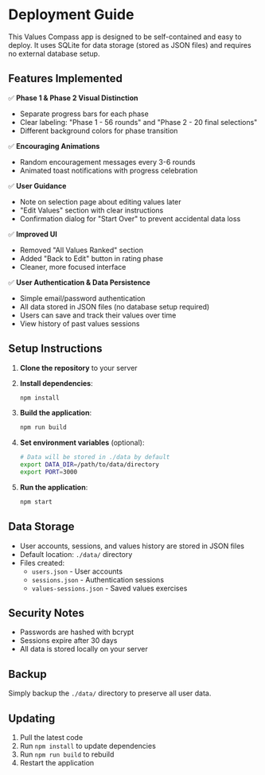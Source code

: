 # Deployment Guide

This Values Compass app is designed to be self-contained and easy to deploy. It uses SQLite for data storage (stored as JSON files) and requires no external database setup.

## Features Implemented

✅ **Phase 1 & Phase 2 Visual Distinction**
- Separate progress bars for each phase
- Clear labeling: "Phase 1 - 56 rounds" and "Phase 2 - 20 final selections"
- Different background colors for phase transition

✅ **Encouraging Animations**
- Random encouragement messages every 3-6 rounds
- Animated toast notifications with progress celebration

✅ **User Guidance**
- Note on selection page about editing values later
- "Edit Values" section with clear instructions
- Confirmation dialog for "Start Over" to prevent accidental data loss

✅ **Improved UI**
- Removed "All Values Ranked" section
- Added "Back to Edit" button in rating phase
- Cleaner, more focused interface

✅ **User Authentication & Data Persistence**
- Simple email/password authentication
- All data stored in JSON files (no database setup required)
- Users can save and track their values over time
- View history of past values sessions

## Setup Instructions

1. **Clone the repository** to your server

2. **Install dependencies**:
   ```bash
   npm install
   ```

3. **Build the application**:
   ```bash
   npm run build
   ```

4. **Set environment variables** (optional):
   ```bash
   # Data will be stored in ./data by default
   export DATA_DIR=/path/to/data/directory
   export PORT=3000
   ```

5. **Run the application**:
   ```bash
   npm start
   ```

## Data Storage

- User accounts, sessions, and values history are stored in JSON files
- Default location: `./data/` directory
- Files created:
  - `users.json` - User accounts
  - `sessions.json` - Authentication sessions
  - `values-sessions.json` - Saved values exercises

## Security Notes

- Passwords are hashed with bcrypt
- Sessions expire after 30 days
- All data is stored locally on your server

## Backup

Simply backup the `./data/` directory to preserve all user data.

## Updating

1. Pull the latest code
2. Run `npm install` to update dependencies
3. Run `npm run build` to rebuild
4. Restart the application